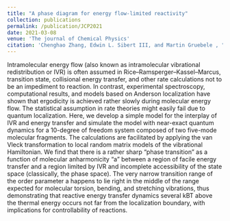 ```yaml
---
title: "A phase diagram for energy flow-limited reactivity"
collection: publications
permalink: /publication/JCP2021
date: 2021-03-08
venue: 'The journal of Chemical Physics'
citation: 'Chenghao Zhang, Edwin L. Sibert III, and Martin Gruebele , "A phase diagram for energy flow-limited reactivity", J. Chem. Phys. 154, 104301 (2021) https://doi.org/10.1063/5.0043665'
---
```

Intramolecular energy flow (also known as intramolecular vibrational redistribution or IVR) is often assumed in Rice–Ramsperger–Kassel–Marcus, transition state, collisional energy transfer, and other rate calculations not to be an impediment to reaction. In contrast, experimental spectroscopy, computational results, and models based on Anderson localization have shown that ergodicity is achieved rather slowly during molecular energy flow. The statistical assumption in rate theories might easily fail due to quantum localization. Here, we develop a simple model for the interplay of IVR and energy transfer and simulate the model with near-exact quantum dynamics for a 10-degree of freedom system composed of two five-mode molecular fragments. The calculations are facilitated by applying the van Vleck transformation to local random matrix models of the vibrational Hamiltonian. We find that there is a rather sharp “phase transition” as a function of molecular anharmonicity “a” between a region of facile energy transfer and a region limited by IVR and incomplete accessibility of the state space (classically, the phase space). The very narrow transition range of the order parameter a happens to lie right in the middle of the range expected for molecular torsion, bending, and stretching vibrations, thus demonstrating that reactive energy transfer dynamics several kBT above the thermal energy occurs not far from the localization boundary, with implications for controllability of reactions.
